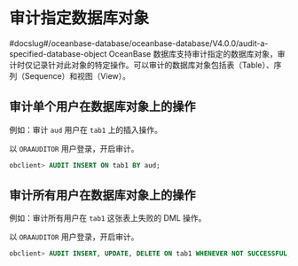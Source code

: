 审计指定数据库对象 
==============================
#docslug#/oceanbase-database/oceanbase-database/V4.0.0/audit-a-specified-database-object
OceanBase 数据库支持审计指定的数据库对象，审计时仅记录针对此对象的特定操作。可以审计的数据库对象包括表（Table）、序列（Sequence）和视图（View）。

审计单个用户在数据库对象上的操作 
-------------------------------------

例如：审计 `aud` 用户在 `tab1` 上的插入操作。

以 `ORAAUDITOR` 用户登录，开启审计。

```sql
obclient> AUDIT INSERT ON tab1 BY aud;
```



审计所有用户在数据库对象上的操作 
-------------------------------------

例如：审计所有用户在 `tab1` 这张表上失败的 DML 操作。

以 `ORAAUDITOR` 用户登录，开启审计。

```sql
obclient> AUDIT INSERT, UPDATE, DELETE ON tab1 WHENEVER NOT SUCCESSFUL;
```


